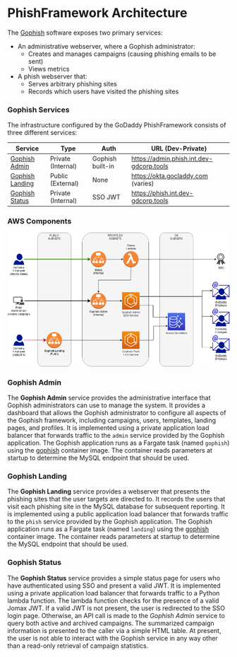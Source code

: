# PhishFramework Architecture

The [Gophish](https://getgophish.com/) software exposes two primary services:

* An administrative webserver, where a Gophish administrator:
  - Creates and manages campaigns (causing phishing emails to be sent)
  - Views metrics
* A phish webserver that:
  - Serves arbitrary phishing sites
  - Records which users have visited the phishing sites

### Gophish Services

The infrastructure configured by the GoDaddy PhishFramework consists of three
different services:

| Service                             | Type               | Auth             | URL (Dev-Private)                        |
|-------------------------------------|--------------------|------------------|------------------------------------------|
| [Gophish Admin](#gophish-admin)     | Private (Internal) | Gophish built-in | https://admin.phish.int.dev-gdcorp.tools |
| [Gophish Landing](#gophish-landing) | Public (External)  | None             | https://okta.gocladdy.com (varies)       |
| [Gophish Status](#gophish-status)   | Private (Internal) | SSO JWT          | https://phish.int.dev-gdcorp.tools       |

### AWS Components

![Gophish Overview](diagrams/PhishFramework.png "Gophish Overview")

### Gophish Admin

The **Gophish Admin** service provides the administrative interface that
Gophish administrators can use to manage the system.  It provides a dashboard
that allows the Gophish administrator to configure all aspects of the Gophish
framework, including campaigns, users, templates, landing pages, and profiles.
It is implemented using a private application load balancer that forwards
traffic to the `admin` service provided by the Gophish application.  The
Gophish application runs as a Fargate task (named `gophish`) using the
[gophish](../containers/gophish/) container image.  The container reads
parameters at startup to determine the MySQL endpoint that should be used.

### Gophish Landing

The **Gophish Landing** service provides a webserver that presents the phishing
sites that the user targets are directed to.  It records the users that visit
each phishing site in the MySQL database for subsequent reporting.  It is
implemented using a public application load balancer that forwards traffic to
the `phish` service provided by the Gophish application.  The Gophish
application runs as a Fargate task (named `landing`) using the
[gophish](../containers/gophish/) container image.  The container reads
parameters at startup to determine the MySQL endpoint that should be used.

### Gophish Status

The **Gophish Status** service provides a simple status page for users who have
authenticated using SSO and present a valid JWT.  It is implemented using a
private application load balancer that forwards traffic to a Python lambda
function.  The lambda function checks for the presence of a valid Jomax JWT.
If a valid JWT is not present, the user is redirected to the SSO login page.
Otherwise, an API call is made to the *Gophish Admin* service to query both
active and archived campaigns.  The summarized campaign information is
presented to the caller via a simple HTML table.  At present, the user is not
able to interact with the Gophish service in any way other than a read-only
retrieval of campaign statistics.
